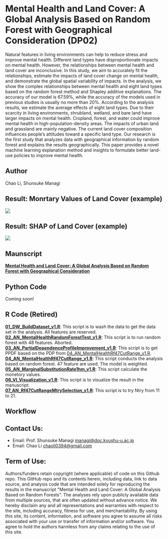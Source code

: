 # Mental Health and Land Cover: A Global Analysis Based on Random Forest with Geographical Consideration (DP02)  
Natural features in living environments can help to reduce stress and improve mental health. Different land types have disproportionate impacts on mental health. However, the relationships between mental health and land cover are inconclusive. In this study, we aim to accurately fit the relationships, estimate the impacts of land cover change on mental health, and demonstrate the global spatial variability of impacts. In the analysis, we show the complex relationships between mental health and eight land types based on the random forest method and Shapley additive explanations. The accuracy of our model is 67.59%, while the accuracy of the models used in previous studies is usually no more than 20%. According to the analysis results, we estimate the average effects of eight land types. Due to their scarcity in living environments, shrubland, wetland, and bare land have larger impacts on mental health. Cropland, forest, and water could improve mental health in high-population-density areas. The impacts of urban land and grassland are mainly negative. The current land cover composition influences people’s attitudes toward a specific land type. Our research is the first study that analyzes data with geographical information by random forest and explains the results geographically. This paper provides a novel machine learning explanation method and insights to formulate better land-use policies to improve mental health.          
  
## Author  
Chao Li, Shunsuke Managi  

## Result: Monrtary Values of Land Cover (example)  
![](05_Figure/MV_Grid_Bareland.jpg)  
    
## Result: SHAP of Land Cover (example)    
![](05_Figure/SHAP_Bareland.jpg)

## Maunscript  
[**Mental Health and Land Cover: A Global Analysis Based on Random Forest with Geographical Consideration**](06_Manuscript/MentalHealthandLandCover.pdf)  
   
## Python Code
Coming soon!
     
## R Code (Retired)  
**[01_DW_BuildDataset_v1.R](03_RCode/01_DW_BuildDataset_v1.R)**: This script is to wash the data to get the data set in the analysis. All features are reserved.  
**[02_AN_MentalHealthRandomForestTest_v1.R](03_RCode/02_AN_MentalHealthRandomForestTest_v1.R)**: This script is to run random forest with 48 features. Aborted.   
**[03_AN_PartialDependenceProfileImprovement_v1.R](03_RCode/03_AN_PartialDependenceProfileImprovement_v1.R)**: This script is to get PPDF based on the PDP from [04_AN_MentalHealthRf47CutRange_v1.R](03_RCode/04_AN_MentalHealthRf47CutRange_v1.R).   
**[04_AN_MentalHealthRf47CutRange_v1.R](03_RCode/04_AN_MentalHealthRf47CutRange_v1.R)**: This script conducts the analysis based on random forest. 47 feature are used. The model is weighted.    
**[05_AN_MarginalSubstitutionRate1hm_v1.R](03_RCode/05_AN_MarginalSubstitutionRate1hm_v1.R)**: This script calculate the monetory values.      
**[06_VI_Visualization_v1.R](03_RCode/06_VI_Visualization_v1.R)**: This script is to visualize the result in the manuscript.     
**[07_AN_Rf47CutRangeMtrySelection_v1.R](03_RCode/07_AN_Rf47CutRangeMtrySelection_v1.R)**: This script is to try Ntry from 11 to 21.  
    
   
## Workflow

   
## Contact Us:
- Email: Prof. Shunsuke Managi <managi@doc.kyushu-u.ac.jp>  
- Email: Chao Li <chaoli0394@gmail.com>
  
## Term of Use:
Authors/funders retain copyright (where applicable) of code on this Github repo. This GitHub repo and its contents herein, including data, link to data source, and analysis code that are intended solely for reproducing the results in the manuscript "Mental Health and Land Cover: A Global Analysis Based on Random Forests". The analyses rely upon publicly available data from multiple sources, that are often updated without advance notice. We hereby disclaim any and all representations and warranties with respect to the site, including accuracy, fitness for use, and merchantability. By using this site, its content, information, and software you agree to assume all risks associated with your use or transfer of information and/or software. You agree to hold the authors harmless from any claims relating to the use of this site.  
  